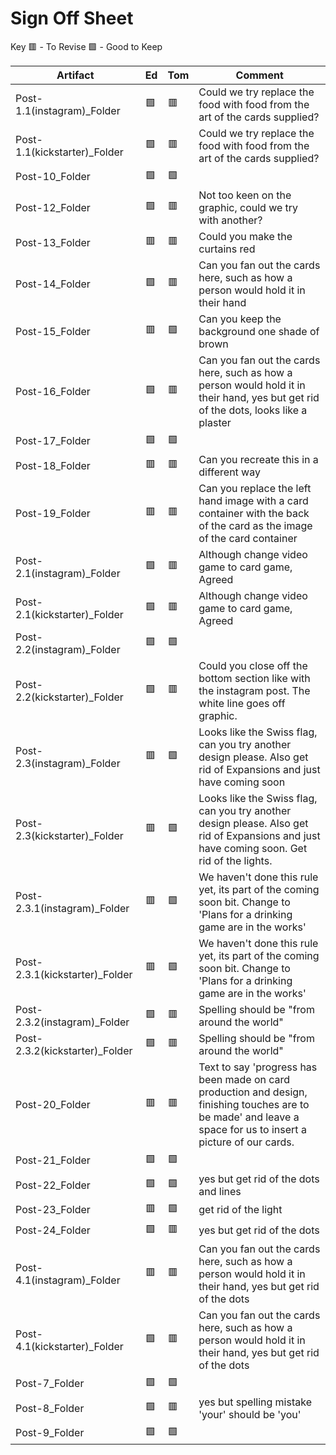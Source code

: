 # Sign Off Sheet

Key
🟥 - To Revise
🟩 - Good to Keep

| Artifact | Ed | Tom | Comment |
| --- | --- | --- | --- |
| Post-1.1(instagram)_Folder |🟩 |🟥| Could we try replace the food with food from the art of the cards supplied? |
| Post-1.1(kickstarter)_Folder |:green_square:|:red_square:| Could we try replace the food with food from the art of the cards supplied? |
| Post-10_Folder |:green_square:|:green_square:|
| Post-12_Folder |:green_square:|:red_square:| Not too keen on the graphic, could we try with another? |
| Post-13_Folder |:red_square:|:red_square:| Could you make the curtains red |
| Post-14_Folder |:green_square:|:red_square:| Can you fan out the cards here, such as how a person would hold it in their hand |
| Post-15_Folder |:red_square:|:green_square:| Can you keep the background one shade of brown |
| Post-16_Folder |:green_square:|:red_square:| Can you fan out the cards here, such as how a person would hold it in their hand, yes but get rid of the dots, looks like a plaster|
| Post-17_Folder |:green_square:|:green_square:|
| Post-18_Folder |:red_square:|:red_square:| Can you recreate this in a different way |
| Post-19_Folder |:red_square:|:red_square:| Can you replace the left hand image with a card container with the back of the card as the image of the card container |
| Post-2.1(instagram)_Folder |:green_square:|:red_square:| Although change video game to card game, Agreed |
| Post-2.1(kickstarter)_Folder |:green_square:|:red_square:| Although change video game to card game, Agreed |
| Post-2.2(instagram)_Folder |:green_square:|:green_square:|
| Post-2.2(kickstarter)_Folder |:green_square:|:red_square:| Could you close off the bottom section like with the instagram post. The white line goes off graphic.
| Post-2.3(instagram)_Folder |:red_square:|:green_square:| Looks like the Swiss flag, can you try another design please. Also get rid of Expansions and just have coming soon |
| Post-2.3(kickstarter)_Folder |:red_square:|:green_square:|Looks like the Swiss flag, can you try another design please. Also get rid of Expansions and just have coming soon. Get rid of the lights. |
| Post-2.3.1(instagram)_Folder |:red_square:|:green_square:|  We haven't done this rule yet, its part of the coming soon bit. Change to 'Plans for a drinking game are in the works' | 
| Post-2.3.1(kickstarter)_Folder |:red_square:|:green_square:|We haven't done this rule yet, its part of the coming soon bit. Change to 'Plans for a drinking game are in the works' |
| Post-2.3.2(instagram)_Folder |:green_square:|:red_square:| Spelling should be "from around the world"|
| Post-2.3.2(kickstarter)_Folder |:green_square:|:red_square:| Spelling should be "from around the world"|
| Post-20_Folder |:red_square:|:red_square:| Text to say 'progress has been made on card production and design, finishing touches are to be made' and leave a space for us to insert a picture of our cards.|
| Post-21_Folder |:green_square:|:green_square:|
| Post-22_Folder |:green_square:|:green_square:| yes but get rid of the dots and lines |
| Post-23_Folder |:red_square:|:green_square:| get rid of the light |
| Post-24_Folder |:green_square:|:red_square:| yes but get rid of the dots |
| Post-4.1(instagram)_Folder |:red_square: |:red_square:| Can you fan out the cards here, such as how a person would hold it in their hand, yes but get rid of the dots |
| Post-4.1(kickstarter)_Folder |:green_square:|:red_square:| Can you fan out the cards here, such as how a person would hold it in their hand, yes but get rid of the dots|
| Post-7_Folder |:green_square:|:green_square:|
| Post-8_Folder |:green_square:|:red_square:| yes but spelling mistake 'your' should be 'you' |
| Post-9_Folder |:green_square:|:green_square:|

